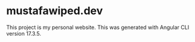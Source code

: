 # mustafawiped.dev

This project is my personal website. This was generated with Angular CLI version 17.3.5.
